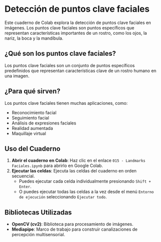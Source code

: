 #   Detección de puntos clave faciales

Este cuaderno de Colab explora la detección de puntos clave faciales en imágenes. Los puntos clave faciales son puntos específicos que representan características importantes de un rostro, como los ojos, la nariz, la boca y la mandíbula.

##   ¿Qué son los puntos clave faciales?

Los puntos clave faciales son un conjunto de puntos específicos predefinidos que representan características clave de un rostro humano en una imagen.

##   ¿Para qué sirven?

Los puntos clave faciales tienen muchas aplicaciones, como:

* Reconocimiento facial
* Seguimiento facial
* Análisis de expresiones faciales
* Realidad aumentada
* Maquillaje virtual

##   Uso del Cuaderno

1.  **Abrir el cuaderno en Colab**: Haz clic en el enlace `015 - Landmarks Faciales.ipynb` para abrirlo en Google Colab.
2.  **Ejecutar las celdas**: Ejecuta las celdas del cuaderno en orden secuencial.
    * Puedes ejecutar cada celda individualmente presionando `Shift + Enter`.
    * O puedes ejecutar todas las celdas a la vez desde el menú `Entorno de ejecución` seleccionando `Ejecutar todo`.

##   Bibliotecas Utilizadas

* **OpenCV (cv2)**: Biblioteca para procesamiento de imágenes.
* **Mediapipe**: Marco de trabajo para construir canalizaciones de percepción multisensorial.